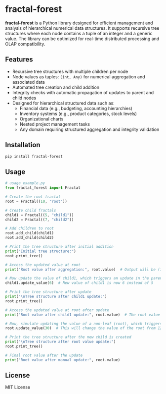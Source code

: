 # fractal-forest

**fractal-forest** is a Python library designed for efficient management and analysis of hierarchical numerical data structures. It supports recursive tree structures where each node contains a tuple of an integer and a generic value. The library can be optimized for real-time distributed processing and OLAP compatibility.

## Features

- Recursive tree structures with multiple children per node
- Node values as tuples: `(int, Any)` for numerical aggregation and associated data
- Automated tree creation and child addition
- Integrity checks with automatic propagation of updates to parent and child nodes
- Designed for hierarchical structured data such as:
  - Financial data (e.g., budgeting, accounting hierarchies)
  - Inventory systems (e.g., product categories, stock levels)
  - Organizational charts
  - Nested project management tasks
  - Any domain requiring structured aggregation and integrity validation

## Installation

```bash
pip install fractal-forest
```

## Usage

```python
# usage_example.py
from fractal_forest import Fractal

# Create the root fractal
root = Fractal((10, "root"))

# Create child fractals
child1 = Fractal((5, "child1"))
child2 = Fractal((7, "child2"))

# Add children to root
root.add_child(child1)
root.add_child(child2)

# Print the tree structure after initial addition
print("Initial tree structure:")
root.print_tree()

# Access the updated value at root
print("Root value after aggregation:", root.value)  # Output will be (12, 'root') after aggregation

# Now update the value of child1, which triggers an update in the parent (root)
child1.update_value(6)  # New value of child1 is now 6 instead of 5

# Print the tree structure after update
print("\nTree structure after child1 update:")
root.print_tree()

# Access the updated value at root after update
print("Root value after child1 update:", root.value)  # The root value will reflect the change

# Now, simulate updating the value of a non-leaf (root), which triggers the creation of a new child to handle the difference
root.update_value(30)  # This will change the value of the root from 12 to 30

# Print the tree structure after the new child is created
print("\nTree structure after root value update:")
root.print_tree()

# Final root value after the update
print("Root value after manual update:", root.value)
```

## License
MIT License